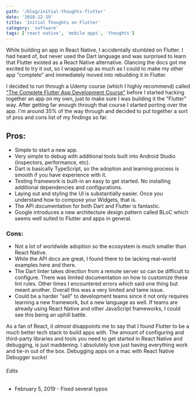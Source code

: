 ```yaml
---
path: '/blog/initial-thoughts-flutter'
date: '2018-12-19'
title: 'Initial Thoughts on Flutter'
category: 'software'
tags: ['react native', 'mobile apps', 'thoughts']
---
```


While building an app in React Native, I accidentally stumbled on Flutter. I had heard of, but never used the Dart language and was surprised to learn that Flutter existed as a React Native alternative. Glancing the docs got me excited to try it out, so I wrapped up as much as I could to make my other app "complete" and immediately moved into rebuilding it in Flutter.

I decided to run through a Udemy course (which I highly recommend) called ["The Complete Flutter App Development Course"](https://www.udemy.com/flutter-dart-the-complete-flutter-app-development-course/) before I started hacking together an app on my own, just to make sure I was building it the "Flutter" way. After getting far enough through that course I started porting over the app. I'm around 35% of the way through and decided to put together a sort of pros and cons list of my findings so far.

## Pros:

-   Simple to start a new app.
-   Very simple to debug with additional tools built into Android Studio (inspectors, performance, etc).
-   Dart is basically TypeScript, so the adoption and learning process is smooth if you have experience with it.
-   Testing framework is built-in an easy to get started. No installing additional dependencies and configurations.
-   Laying out and styling the UI is substantially easier. Once you understand how to compose your Widgets, that is.
-   The API documentation for both Dart and Flutter is fantastic.
-   Google introduces a new architecture design pattern called BLoC which seems well suited to Flutter and apps in general.

### Cons:

-   Not a lot of worldwide adoption so the ecosystem is much smaller than React Native.
-   While the API docs are great, I found there to be lacking real-world examples here and there.
-   The Dart linter takes direction from a remote server so can be difficult to configure. There was limited documentation on how to customize these lint rules. Other times I encountered errors which said one thing but meant another. Overall this was a very limited and tame issue.
-   Could be a harder "sell" to development teams since it not only requires learning a new framework, but a new language as well. If teams are already using React Native and other JavaScript frameworks, I could see this being an uphill battle.

As a fan of React, it _almost_ disappoints me to say that I found Flutter to be a much better tech stack to build apps with. The amount of configuring and third-party libraries and tools you need to get started in React Native and debugging, is just maddening. I absolutely love just having everything work and tie-in out of the box. Debugging apps on a mac with React Native Debugger sucks!

###### Edits

-   February 5, 2019 - Fixed several typos
